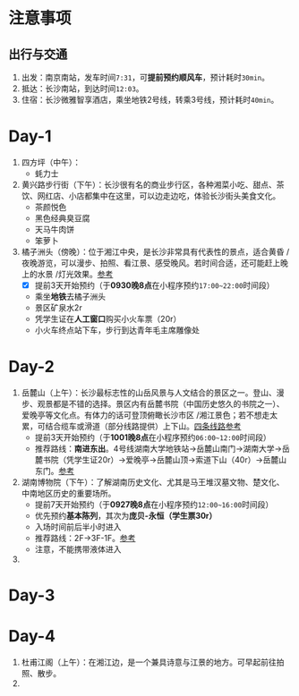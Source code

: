 # 注意事项
## 出行与交通
1. 出发：南京南站，发车时间`7:31`，可**提前预约顺风车**，预计耗时`30min`。
2. 抵达：长沙南站，到达时间`12:03`。
3. 住宿：长沙微雅智享酒店，乘坐地铁2号线，转乘3号线，预计耗时`40min`。
# Day-1
1. 四方坪（中午）：
	* 蚝力士
2. 黄兴路步行街（下午）：长沙很有名的商业步行区，各种湘菜小吃、甜点、茶饮、网红店、小店都集中在这里，可以边走边吃，体验长沙街头美食文化。
	* 茶颜悦色
	* 黑色经典臭豆腐
	* 天马牛肉饼
	* 笨萝卜
3. 橘子洲头（傍晚）：位于湘江中央，是长沙非常具有代表性的景点，适合黄昏 /夜晚游览，可以漫步、拍照、看江景、感受晚风。若时间合适，还可能赶上晚上的水景 /灯光效果。[参考](https://www.xiaohongshu.com/explore/68cbb578000000000b03f699?app_platform=android&ignoreEngage=true&app_version=8.90.0&share_from_user_hidden=true&xsec_source=app_share&type=normal&xsec_token=CBQpn0WBRVUrEWkSj3DLiSJdij9gno4_pSjltmgieB4-M=&author_share=1&xhsshare=CopyLink&shareRedId=ODo6MUg4O0s2NzUyOTgwNjczOThINT9L&apptime=1758983254&share_id=d3cc4ca5747746a892f60d52f2362812&share_channel=copy_link)
	* [x] 提前3天开始预约（于**0930晚8点**在小程序预约`17:00~22:00`时间段）
	* 乘坐**地铁**去橘子洲头
	* 景区矿泉水2r
	* 凭学生证在**人工窗口**购买小火车票（20r）
	* 小火车终点站下车，步行到达青年毛主席雕像处
# Day-2
1. 岳麓山（上午）：长沙最标志性的山岳风景与人文结合的景区之一。登山、漫步、观景都是不错的选择。景区内有岳麓书院（中国历史悠久的书院之一）、爱晚亭等文化点。有体力的话可登顶俯瞰长沙市区 /湘江景色；若不想走太累，可结合缆车或滑道（部分线路提供）上下山。[四条线路参考](https://www.xiaohongshu.com/discovery/item/66f28bc5000000001902f14b?app_platform=android&ignoreEngage=true&app_version=8.90.0&share_from_user_hidden=true&xsec_source=app_share&type=normal&xsec_token=CBMtWlBdJ8wsVlFaTK-SvQTrhxQI1_MDge69Auk_7U_I8%3D&author_share=1&xhsshare=CopyLink&shareRedId=ODo6MUg4O0s2NzUyOTgwNjczOThINT9L&apptime=1758990223&share_id=1733c0958d0f431182987661c04645be&share_channel=copy_link)
	* 提前3天开始预约（于**1001晚8点**在小程序预约`06:00~12:00`时间段）
	* 推荐路线：**南进东出**。4号线湖南大学地铁站->岳麓山南门->湖南大学->岳麓书院（凭学生证20r）->爱晚亭->岳麓山顶->索道下山（40r）->岳麓山东门。[参考](https://www.xiaohongshu.com/discovery/item/6741bbb90000000007027150?app_platform=android&ignoreEngage=true&app_version=8.90.0&share_from_user_hidden=true&xsec_source=app_share&type=normal&xsec_token=CB40nutTWBQhwE7DbKTWz0C5PPELGjPqgTO7hsrPLuA1Y%3D&author_share=1&xhsshare=CopyLink&shareRedId=ODo6MUg4O0s2NzUyOTgwNjczOThINT9L&apptime=1758985805&share_id=19a08d2647224299ad63f40d0376073d&share_channel=copy_link)
2. 湖南博物院（下午）：了解湖南历史文化、尤其是马王堆汉墓文物、楚文化、中南地区历史的重要场所。
	* 提前7天开始预约（于**0927晚8点**在小程序预约`12:00~16:00`时间段）
	* 优先预约**基本陈列**，其次为**庞贝-永恒（学生票30r）**
	* 入场时间前后半小时进入
	* 推荐路线：2F->3F-1F。[参考](https://www.xiaohongshu.com/discovery/item/68313404000000002100e461?app_platform=android&ignoreEngage=true&app_version=8.90.0&share_from_user_hidden=true&xsec_source=app_share&type=normal&xsec_token=CBVbB6InslKVOLhYggKoM_LX-CwUuWgluftxcHXfKtcJY%3D&author_share=1&xhsshare=CopyLink&shareRedId=ODo6MUg4O0s2NzUyOTgwNjczOThINT9L&apptime=1758991767&share_id=26b5e1fb288b4058a19655a81ef4cf8d&share_channel=copy_link)
	* 注意，不能携带液体进入
3. 
# Day-3


# Day-4
1. 杜甫江阁（上午）：在湘江边，是一个兼具诗意与江景的地方。可早起前往拍照、散步。
2. 